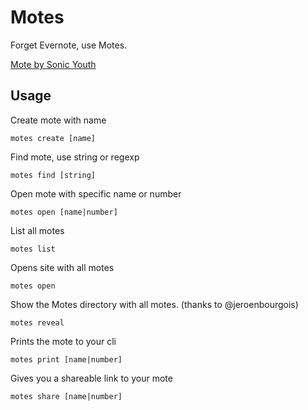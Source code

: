Motes
=====

Forget Evernote, use Motes.

[Mote by Sonic Youth](http://youtu.be/-wZNu3v4jh8A)

Usage
-----

Create mote with name

`motes create [name]`

Find mote, use string or regexp

`motes find [string]`

Open mote with specific name or number

`motes open [name|number]`

List all motes

`motes list`

Opens site with all motes

`motes open`

Show the Motes directory with all motes.
(thanks to @jeroenbourgois)

`motes reveal`

Prints the mote to your cli

`motes print [name|number]`

Gives you a shareable link to your mote

`motes share [name|number]`
